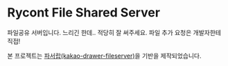 # Rycont File Shared Server

파일공유 서버입니다. 느리긴 한데.. 적당히 잘 써주세요. 파일 추가 요청은 개발자한테 직접!


본 프로젝트는 [파서랍(kakao-drawer-fileserver)](https://github.com/rycont/rycont-file-shared)을 기반을 제작되었습니다.
